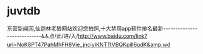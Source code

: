# juvtdb
东营新闻网,仙踪林老狼网站欢迎您拍照,十大禁用app软件排名最新----------------------------♿♿点/此/进/入/http://www.baidu.com/link?url=NoK8PT47PahMhFH8Vie_jnciyIKNTTtVBQKpill6udK&amp;wd
